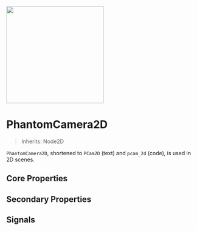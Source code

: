<img src="/assets/icons/phantom-camera-2D.svg" height="256" width="256"/>

# PhantomCamera2D
> Inherits: Node2D

`PhantomCamera2D`, shortened to `PCam2D` (text) and `pcam_2d` (code), is used in 2D scenes.

## Core Properties
<div class="property-core-group">
<PropertyCore propertyName="Priority" propertyPageLink="../priority" propertyIcon="feature-priority.svg">
<template v-slot:propertyDescription>

Determines which `PCam2D` should be controlling the `Camera2D`.

</template>
</PropertyCore>

<PropertyCore propertyName="Follow Mode" propertyPageLink="../follow-modes/overview" propertyIcon="feature-follow.svg">
<template v-slot:propertyDescription>

Enables the `PCam2D` to follow specific target(s) using various logics.

</template>
</PropertyCore>

<PropertyCore propertyName="Tween" propertyPageLink="../tween" propertyIcon="feature-tween.svg">
<template v-slot:propertyDescription>

Determines how the `Camera2D` should tween to this `PCam2D` upon becoming active.

</template>
</PropertyCore>
</div>

## Secondary Properties
<!-- @include: ./parts/phantom-camera-properties.md -->


<Property propertyName="Zoom" propertyType="Vector2" propertyDefault="Vector2(1,1)">
<template v-slot:propertyDescription>

Applies a zoom level to the `PCam2D`, which effectively overrides the `Zoom` property of the `Camera2D` node.

</template>
<template v-slot:setMethod>

`void` set_zoom(`Vector2` value)

</template>
<template v-slot:setExample>

::: details Example
```gdscript
pcam.set_zoom(Vector2(1.5, 1.5))
```
:::

</template>
<template v-slot:getMethod>

`Vector2` get_zoom()

</template>
<template v-slot:getExample>

::: details Example
```gdscript
pcam.get_zoom()
```
:::

</template>
</Property>


<Property propertyName="Frame Preview" propertyType="bool" propertyDefault="true">
<template v-slot:propertyDescription>

Enables a preview of what the `PCam2D` will see in the scene. It works identically to how a `Camera2D` shows which area will be visible during runtime. Likewise, this too will be affected by the `Zoom` property and the `Viewport Width` and `Viewport Height` defined in the `Project Settings`.

</template>
</Property>


<Property propertyName="Pixel Perfect" propertyType="bool" propertyDefault="false">
<template v-slot:propertyDescription>

To support pixel perfect camera movement, this can be toggled to snap Camera2D to always snap to whole pixels.

This should be particularly useful in pixel art projects, where assets should always be aligned to the monitor's pixels to avoid unintended stretching.

</template>
<template v-slot:setMethod>

`void` set_pixel_perfect(`bool` value)

</template>
<template v-slot:setExample>

::: details Example
```gdscript
pcam.set_pixel_perfect(true)
```
:::

</template>
<template v-slot:getMethod>

`bool` get_pixel_perfect()

</template>
<template v-slot:getExample>

::: details Example
```gdscript
pcam.get_pixel_perfect()
```
:::

</template>
</Property>


<Property propertyName="Draw Limit" propertyType="bool" propertyDefault="false">
<template v-slot:propertyDescription>

Shows the `Camera2D`'s built-in limit border. The `Camera2D` can move around anywhere within it.

</template>
</Property>


<Property propertyName="Limit - Left" propertyType="int" propertyDefault="-10000000">
<template v-slot:propertyDescription>

Defines the left side of the `Camera2D` limit. The camera will not be able to move past this point.

</template>
</Property>


<Property propertyName="Limit - Top" propertyType="int" propertyDefault="-10000000">
<template v-slot:propertyDescription>

Defines the top side of the `Camera2D` limit. The camera will not be able to move past this point.

</template>
</Property>


<Property propertyName="Limit - Right" propertyType="int" propertyDefault="10000000">
<template v-slot:propertyDescription>

Defines the right side of the `Camera2D` limit. The camera will not be able to move past this point.

</template>
</Property>


<Property propertyName="Limit - Bottom" propertyType="int" propertyDefault="10000000">
<template v-slot:propertyDescription>

Defines the bottom side of the `Camera2D` limit. The camera will not be able to move past this point.

</template>
</Property>


<Property propertyName="Smoothed" propertyType="bool" propertyDefault="false">
<template v-slot:propertyDescription>

Dampens the `Camera2D` when it reaches the limit. The smoothness amount is based on the value of `Damping` property of the `Follow Mode`. 

</template>
</Property>


<Property propertyName="TileMap Limit Target" propertyType="TileMap" propertyDefault="null">
<template v-slot:propertyDescription>

Allows for setting a `TileMap` as the limit sizer instead of the `Left`, `Top`, `Right` and `Left` properties.

</template>
</Property>


<Property propertyName="TileMap Limit Margin" propertyType="Vector4i" propertyDefault="Vector4(0,0,0,0)">
<template v-slot:propertyDescription>

Applies an offset to the TileMap Limit.

The values goes from `Left`, `Top`, `Right` and `Bottom`.

</template>
</Property>


## Signals
<!-- @include: ./parts/phantom-camera-signals.md -->